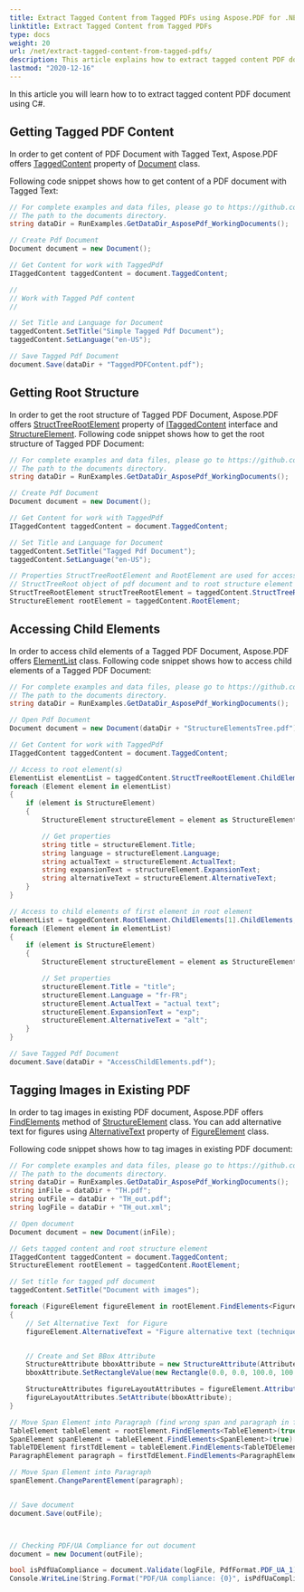 ```yaml
---
title: Extract Tagged Content from Tagged PDFs using Aspose.PDF for .NET
linktitle: Extract Tagged Content from Tagged PDFs
type: docs
weight: 20
url: /net/extract-tagged-content-from-tagged-pdfs/
description: This article explains how to extract tagged content PDF document using Aspose.PDF for .NET
lastmod: "2020-12-16"
---
```


In this article you will learn how to to extract tagged content PDF document using C#.

## Getting Tagged PDF Content

In order to get content of PDF Document with Tagged Text, Aspose.PDF offers [TaggedContent](https://apireference.aspose.com/pdf/net/aspose.pdf/document/properties/taggedcontent) property of [Document](https://apireference.aspose.com/pdf/net/aspose.pdf/document) class.

Following code snippet shows how to get content of a PDF document with Tagged Text:

```csharp
// For complete examples and data files, please go to https://github.com/aspose-pdf/Aspose.PDF-for-.NET
// The path to the documents directory.
string dataDir = RunExamples.GetDataDir_AsposePdf_WorkingDocuments();

// Create Pdf Document
Document document = new Document();

// Get Content for work with TaggedPdf
ITaggedContent taggedContent = document.TaggedContent;

//
// Work with Tagged Pdf content
//

// Set Title and Language for Document
taggedContent.SetTitle("Simple Tagged Pdf Document");
taggedContent.SetLanguage("en-US");

// Save Tagged Pdf Document
document.Save(dataDir + "TaggedPDFContent.pdf");
```

## Getting Root Structure

In order to get the root structure of Tagged PDF Document, Aspose.PDF offers [StructTreeRootElement](https://apireference.aspose.com/pdf/net/aspose.pdf.tagged/itaggedcontent/properties/structtreerootelement) property of [ITaggedContent](https://apireference.aspose.com/pdf/net/aspose.pdf.tagged/itaggedcontent) interface and [StructureElement](https://apireference.aspose.com/pdf/net/aspose.pdf.logicalstructure/structureelement). Following code snippet shows how to get the root structure of Tagged PDF Document:

```csharp
// For complete examples and data files, please go to https://github.com/aspose-pdf/Aspose.PDF-for-.NET
// The path to the documents directory.
string dataDir = RunExamples.GetDataDir_AsposePdf_WorkingDocuments();

// Create Pdf Document
Document document = new Document();

// Get Content for work with TaggedPdf
ITaggedContent taggedContent = document.TaggedContent;

// Set Title and Language for Document
taggedContent.SetTitle("Tagged Pdf Document");
taggedContent.SetLanguage("en-US");

// Properties StructTreeRootElement and RootElement are used for access to 
// StructTreeRoot object of pdf document and to root structure element (Document structure element).
StructTreeRootElement structTreeRootElement = taggedContent.StructTreeRootElement;
StructureElement rootElement = taggedContent.RootElement;
```

## Accessing Child Elements

In order to access child elements of a Tagged PDF Document, Aspose.PDF offers [ElementList](https://apireference.aspose.com/pdf/net/aspose.pdf.logicalstructure/elementlist) class. Following code snippet shows how to access child elements of a Tagged PDF Document:

```csharp
// For complete examples and data files, please go to https://github.com/aspose-pdf/Aspose.PDF-for-.NET
// The path to the documents directory.
string dataDir = RunExamples.GetDataDir_AsposePdf_WorkingDocuments();

// Open Pdf Document
Document document = new Document(dataDir + "StructureElementsTree.pdf");

// Get Content for work with TaggedPdf
ITaggedContent taggedContent = document.TaggedContent;

// Access to root element(s)
ElementList elementList = taggedContent.StructTreeRootElement.ChildElements;
foreach (Element element in elementList)
{
    if (element is StructureElement)
    {
        StructureElement structureElement = element as StructureElement;

        // Get properties
        string title = structureElement.Title;
        string language = structureElement.Language;
        string actualText = structureElement.ActualText;
        string expansionText = structureElement.ExpansionText;
        string alternativeText = structureElement.AlternativeText;
    }
}

// Access to child elements of first element in root element
elementList = taggedContent.RootElement.ChildElements[1].ChildElements;
foreach (Element element in elementList)
{
    if (element is StructureElement)
    {
        StructureElement structureElement = element as StructureElement;

        // Set properties
        structureElement.Title = "title";
        structureElement.Language = "fr-FR";
        structureElement.ActualText = "actual text";
        structureElement.ExpansionText = "exp";
        structureElement.AlternativeText = "alt";
    }
}

// Save Tagged Pdf Document
document.Save(dataDir + "AccessChildElements.pdf");
```

## Tagging Images in Existing PDF

In order to tag images in existing PDF document, Aspose.PDF offers [FindElements](https://apireference.aspose.com/pdf/net/aspose.pdf.logicalstructure/element/methods/findelements/_1) method of [StructureElement](https://apireference.aspose.com/pdf/net/aspose.pdf.logicalstructure/structureelement) class. You can add alternative text for figures using [AlternativeText](https://apireference.aspose.com/pdf/net/aspose.pdf.logicalstructure/structureelement/properties/alternativetext) property of [FigureElement](https://apireference.aspose.com/pdf/net/aspose.pdf.logicalstructure/figureelement) class.

Following code snippet shows how to tag images in existing PDF document:

```csharp
// For complete examples and data files, please go to https://github.com/aspose-pdf/Aspose.PDF-for-.NET
// The path to the documents directory.
string dataDir = RunExamples.GetDataDir_AsposePdf_WorkingDocuments();
string inFile = dataDir + "TH.pdf";
string outFile = dataDir + "TH_out.pdf";
string logFile = dataDir + "TH_out.xml";

// Open document
Document document = new Document(inFile);

// Gets tagged content and root structure element
ITaggedContent taggedContent = document.TaggedContent;
StructureElement rootElement = taggedContent.RootElement;

// Set title for tagged pdf document
taggedContent.SetTitle("Document with images");

foreach (FigureElement figureElement in rootElement.FindElements<FigureElement>(true))
{
    // Set Alternative Text  for Figure
    figureElement.AlternativeText = "Figure alternative text (technique 2)";


    // Create and Set BBox Attribute
    StructureAttribute bboxAttribute = new StructureAttribute(AttributeKey.BBox);
    bboxAttribute.SetRectangleValue(new Rectangle(0.0, 0.0, 100.0, 100.0));

    StructureAttributes figureLayoutAttributes = figureElement.Attributes.GetAttributes(AttributeOwnerStandard.Layout);
    figureLayoutAttributes.SetAttribute(bboxAttribute);
}

// Move Span Element into Paragraph (find wrong span and paragraph in first TD)
TableElement tableElement = rootElement.FindElements<TableElement>(true)[0];
SpanElement spanElement = tableElement.FindElements<SpanElement>(true)[0];
TableTDElement firstTdElement = tableElement.FindElements<TableTDElement>(true)[0];
ParagraphElement paragraph = firstTdElement.FindElements<ParagraphElement>(true)[0];

// Move Span Element into Paragraph
spanElement.ChangeParentElement(paragraph);


// Save document
document.Save(outFile);



// Checking PDF/UA Compliance for out document
document = new Document(outFile);

bool isPdfUaCompliance = document.Validate(logFile, PdfFormat.PDF_UA_1);
Console.WriteLine(String.Format("PDF/UA compliance: {0}", isPdfUaCompliance));
```

